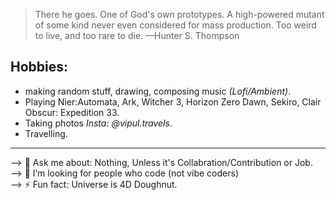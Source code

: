 
>There he goes. One of God's own prototypes. A high-powered mutant of some kind never even considered for mass production. Too weird to live, and too rare to die. —Hunter S. Thompson

## Hobbies:
- making random stuff, drawing, composing music *(Lofi/Ambient)*.
- Playing Nier:Automata, Ark, Witcher 3, Horizon Zero Dawn, Sekiro, Clair Obscur: Expedition 33.
- Taking photos *Insta: @vipul.travels*.
- Travelling.
<hr>

--> 💬 Ask me about: Nothing, Unless it's Collabration/Contribution or Job.<br>
--> 🤔 I’m looking for people who code (not vibe coders)<br>
--> ⚡ Fun fact: Universe is 4D Doughnut.<br>
